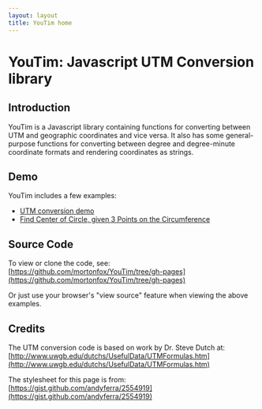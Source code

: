 ```yaml
---
layout: layout
title: YouTim home
---
```


# YouTim: Javascript UTM Conversion library

## Introduction

YouTim is a Javascript library containing functions for converting between UTM and geographic coordinates and vice versa. It also has some general-purpose functions for converting between degree and degree-minute coordinate formats and rendering coordinates as strings.

## Demo

YouTim includes a few examples:

* [UTM conversion demo](utmdemo.htm)
* [Find Center of Circle, given 3 Points on the Circumference](centercirc.htm)

## Source Code

To view or clone the code, see: [https://github.com/mortonfox/YouTim/tree/gh-pages](https://github.com/mortonfox/YouTim/tree/gh-pages)

Or just use your browser's "view source" feature when viewing the above examples.

## Credits

The UTM conversion code is based on work by Dr. Steve Dutch at: [http://www.uwgb.edu/dutchs/UsefulData/UTMFormulas.htm](http://www.uwgb.edu/dutchs/UsefulData/UTMFormulas.htm)

The stylesheet for this page is from: [https://gist.github.com/andyferra/2554919](https://gist.github.com/andyferra/2554919)

<!-- vim:set tw=0 -->
